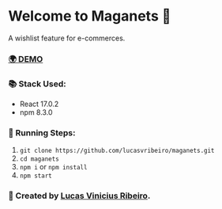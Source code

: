 # Welcome to Maganets 🛒

A wishlist feature for e-commerces.

### [🌍 DEMO](https://maganets.netlify.app/)

### 📚 Stack Used:

- React 17.0.2
- npm 8.3.0

### 🏃 Running Steps:

1. `git clone https://github.com/lucasvribeiro/maganets.git`
2. `cd maganets`
3. `npm i` or `npm install`
4. `npm start`

### 💜 Created by [Lucas Vinicius Ribeiro](https://github.com/lucasvribeiro).
